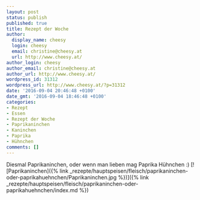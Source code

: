 ```yaml
---
layout: post
status: publish
published: true
title: Rezept der Woche
author:
  display_name: cheesy
  login: cheesy
  email: christine@cheesy.at
  url: http://www.cheesy.at/
author_login: cheesy
author_email: christine@cheesy.at
author_url: http://www.cheesy.at/
wordpress_id: 31312
wordpress_url: http://www.cheesy.at/?p=31312
date: '2016-09-04 20:46:48 +0100'
date_gmt: '2016-09-04 18:46:48 +0100'
categories:
- Rezept
- Essen
- Rezept der Woche
- Paprikaninchen
- Kaninchen
- Paprika
- Hühnchen
comments: []
---
```

Diesmal Paprikaninchen, oder wenn man lieben mag Paprika Hühnchen :)
[![Paprikaninchen]({% link _rezepte/hauptspeisen/fleisch/paprikaninchen-oder-paprikahuehnchen/Paprikaninchen.jpg %})]({% link _rezepte/hauptspeisen/fleisch/paprikaninchen-oder-paprikahuehnchen/index.md %})
